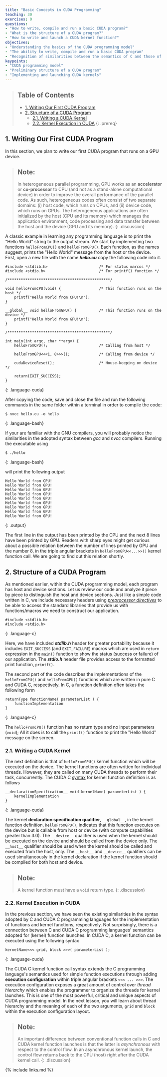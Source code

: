 ```yaml
---
title: "Basic Concepts in CUDA Programming"
teaching: 30
exercises: 0
questions:
- "How to write, compile and run a basic CUDA program?"
- "What is the structure of a CUDA program?"
- "How to write and launch a CUDA kernel function?"
objectives:
- "Understanding the basics of the CUDA programming model"
- "The ability to write, compile and run a basic CUDA program"
- "Recognition of similarities between the semantics of C and those of CUDA C"
keypoints:
- "CUDA programming model"
- "Preliminary structure of a CUDA program"
- "Implementing and launching CUDA kernels"
---
```


> ## Table of Contents
> - [1. Writing Our First CUDA Program](#1-writing-our-first-cuda-program)
> - [2. Structure of a CUDA Program](#2-structure-of-a-cuda-program)
>   - [2.1. Writing a CUDA Kernel](#21-writing-a-cuda-kernel)
>   - [2.2. Kernel Execution in CUDA](#22-kernel-execution-in-cuda)
{: .prereq}

## 1. Writing Our First CUDA Program

In this section, we plan to write our first CUDA program that runs
on a GPU device. 

> ## Note:
> In heterogeneous parallel programming, GPU works as an **accelerator** or **co-processor**
> to CPU (and not as a stand-alone computational device) in order to improve the 
> overall performance of the parallel code. As such, heterogeneous codes often consist of
> two separate domains: (i) host code, which runs on CPUs, and (ii) device code, which runs on
> GPUs. The heterogeneous applications are often initialized by the host (CPU and its memory)
> which manages the application environment, code processing and data transfer between the host
> and the device (GPU and its memory).
{: .discussion}

A classic example in learning any programming language is to print the "Hello World" string
to the output stream. We start by implementing two functions `helloFromCPU()` and `helloFromGPU()`.
Each function, as the names suggest, prints the "Hello World" message from the host or the device.
First, open a new file with the name ***hello.cu*** copy the following code into it.

~~~
#include <stdlib.h>                       /* For status marcos */
#include <stdio.h>                        /* For printf() function */

/**********************************************/

void helloFromCPU(void) {                 /* This function runs on the host */
    printf("Hello World from CPU!\n");  
}

__global__ void helloFromGPU() {          /* This function runs on the device */
    printf("Hello World from GPU!\n");
}

/**********************************************/

int main(int argc, char **argv) {
    helloFromCPU();                       /* Calling from host */

    helloFromGPU<<<1, 8>>>();             /* Calling from device */

    cudaDeviceReset();                    /* House-keeping on device */

    return(EXIT_SUCCESS);
}
~~~
{: .language-cuda}

After copying the code, save and close the file and run the following 
commands in the same folder within a terminal in order to compile the code:

~~~
$ nvcc hello.cu -o hello
~~~
{: .language-bash}

If your are familiar with the GNU compilers, you will probably notice
the similarities in the adopted syntax between *gcc* and
 *nvcc* compilers. Running the executable using

~~~
$ ./hello
~~~
{: .language-bash}

will print the following output

~~~
Hello World from CPU!
Hello World from GPU!
Hello World from GPU!
Hello World from GPU!
Hello World from GPU!
Hello World from GPU!
Hello World from GPU!
Hello World from GPU!
Hello World from GPU!
~~~
{: .output}

The first line in the output has been printed by the CPU and the next 8 lines 
have been printed by GPU. Readers with sharp eyes might get curious about a possible
relation between the number of lines printed by GPU and the number 8, in the 
triple angular brackets in `helloFromGPU<<...>>()` kernel function call. 
We are going to find out this relation shortly.

## 2. Structure of a CUDA Program

As mentioned earlier, within the CUDA programming model, each program has 
host and device sections. Let us review our code and analyze it piece by piece
to distinguish the host and device sections.
Just like a simple code written in C, we include necessary headers using 
[*preprocessor directives*](https://en.cppreference.com/w/c/preprocessor) 
to be able to access the standard libraries that provide
us with functions/macros we need to construct our application.

~~~
#include <stdlib.h>
#include <stdio.h>
~~~
{: .language-c}

Here, we have included ***stdlib.h*** header for greater portability because
it includes `EXIT_SUCCESS` (and `EXIT_FAILURE`) macros which are used in 
`return` expression in the `main()` function to show the status 
(success or failure) of our application. The ***stdio.h*** header file provides
access to the formatted print function, `printf()`.

The second part of the code describes the implementations of 
the `helloFromCPU()` and `helloFromGPU()` functions which are written in pure 
C and CUDA C, respectively. In C, a function definition often takes
the following form

~~~
returnType functionName( parameterList ) {
    functionImplementation
}
~~~
{: .language-c}

The `helloFromCPU()` function has no return type and no input parameters (`void`);
All it does is to call the `printf()` function to print the "Hello World" message
on the screen.

### 2.1. Writing a CUDA Kernel

The next definition is that of `helloFromGPU()` kernel function which will
be executed on the device. The kernel functions are often written for individual
threads. However, they are called on many CUDA threads to perform their task,
concurrently. The CUDA C 
[syntax](https://docs.nvidia.com/cuda/cuda-c-programming-guide/index.html#programming-model) 
for kernel function definition is as follows

~~~
__declarationSpecification__ void kernelName( parameterList ) {
    kernelImplementation
}
~~~
{: .language-cuda}
 
The kernel **declaration specification qualifier**, `__global__`, in the kernel 
function definition, `helloFromGPU()`, indicates that this function executes on
the device but is callable from host or device (with compute capabilities 
greater than 3.0). The `__device__` qualifier is used when the kernel should be executed
on the device and should be called from the device only. The `__host__` qualifier
should be used when the kernel should be called and executed from the host, only.
The `__host__` and `__device__` qualifiers can be used simultaneously in the kernel declaration if the kernel function should be compiled for both host and
device.

> ## Note:
> A kernel function must have a `void` return type.
{: .discussion}

### 2.2. Kernel Execution in CUDA

In the previous section, we have seen the existing similarities
in the syntax adopted by C and CUDA C programming languages for 
the implementation of functions and kernel functions, respectively.
Not surprisingly, there is a connection between C and CUDA C 
programming languages' semantics adopted for (kernel) function launches.
In CUDA C, a kernel function can be executed using the following syntax

~~~
kernelName<<< grid, block >>>( parameterList );
~~~
{: .language-cuda}

The CUDA C kernel function call syntax extends the C programming
language's semantics used for simple function executions through adding
**execution configuration** within triple angular brackets `<<< ... >>>`.
The execution configuration exposes a great amount of control over 
*thread hierarchy* which enables the programmer to organize the threads for 
kernel launches. This is one of the most powerful, critical and unique 
aspects of CUDA programming model. In the next lesson, you will learn about
thread hierarchy and the meaning of each of the two arguments, 
`grid` and `block` within the execution configuration layout.

> ## Note:
> An important difference between conventional function calls in C 
> and CUDA kernel function launches is that the latter is *asynchronous*
> with respect to the control flow. In an asynchronous kernel launch, 
> the control flow returns back to the CPU (host) right after the
> CUDA kernel call.
{: .discussion}

{% include links.md %}